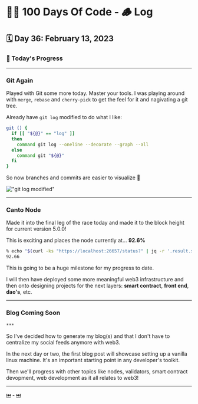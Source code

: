 # 👨‍💻 100 Days Of Code - 🪵 Log

## 🗓️ Day 36: February 13, 2023

### **🥵 Today's Progress**

***

### **Git Again**

Played with Git some more today. Master your tools. I was playing around with `merge`, `rebase` and `cherry-pick` to get the feel for it and nagivating a git tree.

Already have `git log` modified to do what I like:

```sh
git () {
  if [[ "${@}" == "log" ]]
  then
    command git log --oneline --decorate --graph --all
  else
    command git "${@}"
  fi
}
```

So now branches and commits are easier to visualize 🤣

!["git log modified"](https://i.imgur.com/j77N9V7.png)

***

### **Canto Node**

Made it into the final leg of the race today and made it to the block height for current version 5.0.0!

This is exciting and places the node currently at... **92.6%**

```sh
% echo "$(curl -ks "https://localhost:26657/status?" | jq -r '.result.sync_info.latest_block_height') / $(curl -ks "https://rpc.canto.silentvalidator.com/status?" | jq -r '.result.sync_info.latest_block_height') * 100" | bc -l
92.66
```

This is going to be a huge milestone for my progress to date.

I will then have deployed some more meaningful web3 infrastructure and then onto designing projects for the next layers: **smart contract**, **front end**, **dao's**, etc.

***

### **Blog Coming Soon**

`***`

So I've decided how to generate my blog(s) and that I don't have to centralize my social feeds anymore with web3.

In the next day or two, the first blog post will showcase setting up a vanilla linux machine. It's an important starting point in any developer's toolkit.

Then we'll progress with other topics like nodes, validators, smart contract devopment, web development as it all relates to web3!

***

[⏮️](000.md) - [⏭️](002.md)
